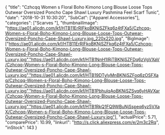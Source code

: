 {
	"title": "Czhcqq Women s Floral Boho Kimono Long Blouse Loose Tops Outwear Oversized Poncho Cape Shawl Luxury Pashmina Feel Scarf Tunic",
	"date": "2018-10-31 10:30:20",
	"SubCat": ["Apparel Accessories"],
	"categories": ["Scarves "],
	"thumbnailImage": "https://ae01.alicdn.com/kf/HTB11ErRlFkoBKNjSZFkq6z4tFXa5/Czhcqq-Women-s-Floral-Boho-Kimono-Long-Blouse-Loose-Tops-Outwear-Oversized-Poncho-Cape-Shawl-Luxury.jpg_220x220.jpg",
	"BigImage": ["https://ae01.alicdn.com/kf/HTB11ErRlFkoBKNjSZFkq6z4tFXa5/Czhcqq-Women-s-Floral-Boho-Kimono-Long-Blouse-Loose-Tops-Outwear-Oversized-Poncho-Cape-Shawl-Luxury.jpg","https://ae01.alicdn.com/kf/HTB1NnH1lRjTBKNjSZFDq6zVgVXaV/Czhcqq-Women-s-Floral-Boho-Kimono-Long-Blouse-Loose-Tops-Outwear-Oversized-Poncho-Cape-Shawl-Luxury.jpg","https://ae01.alicdn.com/kf/HTB19DTylyMnBKNjSZFoq6zOSFXaq/Czhcqq-Women-s-Floral-Boho-Kimono-Long-Blouse-Loose-Tops-Outwear-Oversized-Poncho-Cape-Shawl-Luxury.jpg","https://ae01.alicdn.com/kf/HTB1PbhulqAoBKNjSZSyq6yHAVXar/Czhcqq-Women-s-Floral-Boho-Kimono-Long-Blouse-Loose-Tops-Outwear-Oversized-Poncho-Cape-Shawl-Luxury.jpg","https://ae01.alicdn.com/kf/HTB1RkQ1FQ9WBuNjSspeq6yz5VXaX/Czhcqq-Women-s-Floral-Boho-Kimono-Long-Blouse-Loose-Tops-Outwear-Oversized-Poncho-Cape-Shawl-Luxury.jpg"],
	"actualPrice": 5.71,
	"comparePrice": 10.99,
	"linkurl": "http://s.click.aliexpress.com/e/2m3c2Rq",
	"inStock": 143
}
